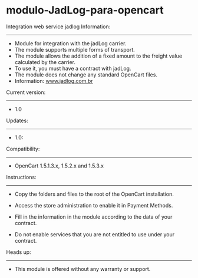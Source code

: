 # modulo-JadLog-para-opencart
Integration web service jadlog
Information:
************

- Module for integration with the jadLog carrier.
- The module supports multiple forms of transport.
- The module allows the addition of a fixed amount to the freight value calculated by the carrier.
- To use it, you must have a contract with jadLog.
- The module does not change any standard OpenCart files.
- Information: www.jadlog.com.br

Current version:
*************

- 1.0

Updates:
*************

- 1.0:
  

Compatibility:
****************

- OpenCart 1.5.1.3.x, 1.5.2.x and 1.5.3.x

Instructions:
***********

- Copy the folders and files to the root of the OpenCart installation.

- Access the store administration to enable it in Payment Methods.

- Fill in the information in the module according to the data of your contract.

- Do not enable services that you are not entitled to use under your contract.

Heads up:
********

- This module is offered without any warranty or support.

